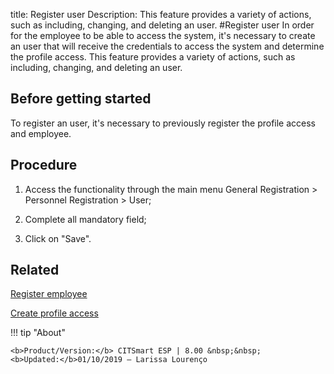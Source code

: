 title: Register user
Description: This feature provides a variety of actions, such as including, changing, and deleting an user. 
#Register user
In order for the employee to be able to access the system, it's necessary to create an user that will receive the credentials to access the system and determine the profile access.
This feature provides a variety of actions, such as including, changing, and deleting an user.

Before getting started
--------------------------

To register an user, it's necessary to previously register the profile access
and employee.

Procedure
-------------

1.  Access the functionality through the main menu General Registration \>
    Personnel Registration \> User;

2.  Complete all mandatory field;

3.  Click on "Save".

Related
-----------

[Register employee](/en-us/citsmart-esp-8/initial-settings/access-settings/user/register-employee.html)

[Create profile access](/en-us/citsmart-esp-8/initial-settings/access-settings/profile/create-profile-access.html)

!!! tip "About"

    <b>Product/Version:</b> CITSmart ESP | 8.00 &nbsp;&nbsp;
    <b>Updated:</b>01/10/2019 – Larissa Lourenço

